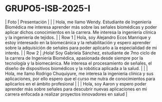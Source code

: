 # GRUPO5-ISB-2025-I
| Foto | Presentación | 
|          |  Hola, me llamo Wendy. Estudiante de Ingeniería Biomédica me interesa aprender más sobre las señales biomédicas y poder aplicar dichos conocimientos en la carrera. Me interesa la ingeniería clínica y la ingeniería de tejidos.  |
| Row 1    | Hola, soy Alejandro Ecos Manrique y estoy interesado en la biomecánica y la rehabilitación y espero aprender sobre la adquisición de señales para poder aplicarlo a la especialidad de mi interés.   |
| Row 2    | ¡Hola! Soy Gabriela Sánchez, estudiante de 7mo ciclo de la carrera de Ingeniería Biomédica, apasionada desde siempre por la tecnología y la biomecánica. Me interesa el procesamiento de señales, el diseño de dispositivos biomédicos y la robótica aplicada a la salud. | 
|     | Hola, me llamo Rodrigo Chuquiyure, me interesa la ingeniería clínica y sus aplicaciones, por ello espero que el curso me nutra de conocimientos para aplicarlos en el ámbito profesional |
|         | Hola, soy Aaron y espero poder aprender más sobre señales para descubrir nuevas aplicaciones en mi carrera enfocada a realizar proyectos innovadores en salud | 
